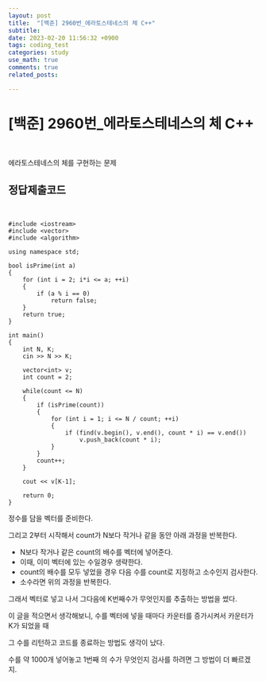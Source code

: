 ```yaml
---
layout: post
title:  "[백준] 2960번_에라토스테네스의 체 C++"
subtitle:   
date: 2023-02-20 11:56:32 +0900
tags: coding_test
categories: study
use_math: true
comments: true
related_posts:

---
```


# [백준] 2960번_에라토스테네스의 체 C++<br/>
<br/>

에라토스테네스의 체를 구현하는 문제<br/>

## 정답제출코드<br/>
<br/>

```
#include <iostream>
#include <vector>
#include <algorithm>

using namespace std;

bool isPrime(int a)
{
    for (int i = 2; i*i <= a; ++i)
    {
        if (a % i == 0)
            return false;
    }
    return true;
}

int main()
{
    int N, K;
    cin >> N >> K;

    vector<int> v;
    int count = 2;

    while(count <= N)
    {
        if (isPrime(count))
        {
            for (int i = 1; i <= N / count; ++i)
            {
                if (find(v.begin(), v.end(), count * i) == v.end())
                    v.push_back(count * i);
            }
        }
        count++;
    }

    cout << v[K-1];

    return 0;
}
```

정수를 담을 벡터를 준비한다.<br/>

그리고 2부터 시작해서 count가 N보다 작거나 같을 동안 아래 과정을 반복한다.<br/>

- N보다 작거나 같은 count의 배수를 벡터에 넣어준다.
- 이때, 이미 벡터에 있는 수일경우 생략한다.
- count의 배수를 모두 넣었을 경우 다음 수를 count로 지정하고 소수인지 검사한다.
- 소수라면 위의 과정을 반복한다.

그래서 벡터로 넣고 나서 그다음에 K번째수가 무엇인지를 추출하는 방법을 썼다.<br/>

이 글을 적으면서 생각해보니, 수를 벡터에 넣을 때마다 카운터를 증가시켜서 카운터가 K가 되었을 때<br/>

그 수를 리턴하고 코드를 종료하는 방법도 생각이 났다.<br/>

수를 약 1000개 넣어놓고 1번째 의 수가 무엇인지 검사를 하려면 그 방법이 더 빠르겠지.<br/>
